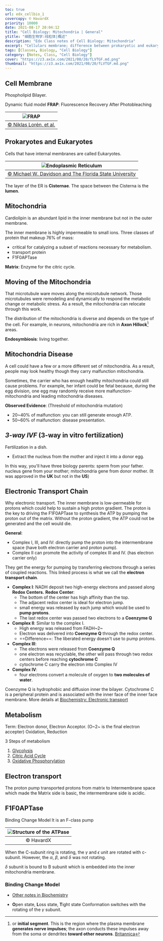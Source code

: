 ```yaml
---
toc: true
url: edx_cellbio_1
covercopy: © HavardX
priority: 10000
date: 2021-08-17 20:04:12
title: "Cell Biology: Mitochondria | General"
ytitle: "细胞生物学:线粒体|概述"
description: "Edx Class notes of Cell Biology: Mitochondria"
excerpt: "Cellulars membrane; difference between prokaryotic and eukaryotic cells; all parts of functions."
tags: [Classes, Biology, "Cell Biology"]
category: [Notes, Class, "Cell Biology"]
cover: "https://z3.ax1x.com/2021/08/20/fLVTGF.md.png"
thumbnail: "https://z3.ax1x.com/2021/08/20/fLVTGF.md.png"
---
```


## Cell Membrane

Phospholipid Bilayer.

Dynamic fluid model
**FRAP**: Fluorescence Recovery After Photobleaching

|![FRAP](https://www.researchgate.net/profile/Alberto-Diaspro/publication/281369209/figure/fig16/AS:374111013490688@1466206424240/The-principle-of-FRAP-Panels-a-d-show-a-FRAP-experiment-in-a-glycerol-solution.png)|
|:-:|
|[&copy; Niklas Lorén, et al.](https://www.researchgate.net/publication/281369209_Fluorescence_recovery_after_photobleaching_in_material_and_life_sciences_Putting_theory_into_practice)|

## Prokaryotes and Eukaryotes

Cells that have internal membranes are called Eukaryotes.

| ![Endoplasmic Reticulum](https://micro.magnet.fsu.edu/cells/endoplasmicreticulum/images/endoplasmicreticulumfigure1.jpg) |
| :-------------: |
| [© Michael W. Davidson and The Florida State University](https://micro.magnet.fsu.edu/cells/endoplasmicreticulum/endoplasmicreticulum.html)|

The layer of the ER is **Cisternae**. The space between the Cisterna is the **lumen**.

## Mitochondria

Cardiolipin is an abundant lipid in the inner membrane but not in the outer membrane.

The inner membrane is highly impermeable to small ions.
Three classes of protein that makeup 76% of mass:
- critical for catalyzing a subset of reactions necessary for metabolism.
- transport protein
- F1F0APTase

**Matrix**: Enzyme for the citric cycle.

## Moving of the Mitochondria

That microtubule ware moves along the microtubule network. Those microtubules were remodeling and dynamically to respond the metabolic change or metabolic stress. As a result, the mitochondria can relocate through this work.

The distribution of the mitochondria is diverse and depends on the type of the cell. For example, in neurons, mitochondria are rich in **Axon Hillock**[^AH] areas.



[^AH]: or **initial segment**. This is the region where the plasma membrane **generates nerve impulses**; the axon conducts these impulses away from the soma or dendrites **toward other neurons**. [Britannica](https://www.britannica.com/science/nervous-system/Axon#ref606326)

**Endosymbiosis**: living together.


## Mitochondria Disease

A cell could have a few or a more different set of mitochondria. As a result, people may look healthy though they carry malfunction mitochondria.

Sometimes, the carrier who has enough healthy mitochondria could still cause problems. For example, her infant could be fetal because, during the egg division, one egg may randomly receive more malfunction-mitochondria and leading mitochondria diseases.

**Observed Evidence**: (Threshold of mitochondria mutation)
- 20~40% of malfunction: you can still generate enough ATP.
- 50~60% of malfunction: disease presentation.

## ***3-way IVF*** (3-way in vitro fertilization)

Fertilization in a dish.

- Extract the nucleus from the mother and inject it into a donor egg.

In this way, you'll have three biology parents:
sperm from your father. nucleus gene from your mother; mitochondria gene from donor mother. (It was approved in the **UK** but not in the **US**)


## Electronic Transport Chain

Why electronic transport. The inner membrane is low-permeable for protons which could help to sustain a high proton gradient. The proton is the key to driving the F1F0APTase to synthesis the ATP by pumping the proton out of the matrix. Without the proton gradient, the ATP could not be generated and the cell would die.

**General**:
- Complex I, III, and IV: directly pump the proton into the intermembrane space (have both electron carrier and proton pump).
- Complex II can promote the activity of complex III and IV. (has electron carrier only)

They get the energy for pumping by transferring electrons through a series of coupled reactions. This linked process is what we call the **electron transport chain**.

- **Complex I**:
  NADH deposit two high-energy electrons and passed along **Redox Centers.**
  **Redox Center**:
    - The bottom of the center has high affinity than the top.
    - The adjacent redox center is ideal for electron jump.
    - small energy was released by each jump which would be used to **pump protons**.
    - The last redox center was passed two electrons to a **Coenzyme Q**
- **Complex II**:
  Similar to the complex I.
  - High energy was released from FADH~2~
  - Electron was delivered into **Coenzyme Q** through the redox center.
  - ==Difference==: The liberated energy doesn't use to pump protons.
- **Complex III**:
  - The electrons were released from **Coenzyme Q**
  - one electron was recyclable, the other will pass through two redox centers before reaching **cytochrome C**
  - cytochrome C carry the electron into Complex IV
- **Complex IV**:
  - four electrons convert a molecule of oxygen to **two molecules of water**.

Coenzyme Q is hydrophobic and diffusion inner the bilayer.
Cytochrome C is a peripheral protein and is associated with the inner face of the inner face membrane.
More details at [Biochemistry: Electronic transport](https://karobben.github.io/2021/05/11/LearnNotes/edx-biochm-16/)

## Metabolism

Term:
Electron donor, Electron Acceptor. (O~2~ is the final electron accepter)
Oxidation, Reduction

3 Steps of metabolism
1. [Glycolysis](https://karobben.github.io/2021/04/16/LearnNotes/edx-biochm-12/)
2. [Citric Acid Cycle](https://karobben.github.io/2021/04/28/LearnNotes/edx-biochm-15/)
3. [Oxidative Phosphorylation](https://karobben.github.io/2021/05/11/LearnNotes/edx-biochm-16/)



## Electron transport

The proton pump transported protons from matrix to Intermembrane space which made the Matrix side is basic, the intermembrane side is acidic.

## F1F0APTase
Binding Change Model
It is an F-class pump


|![Structure of the ATPase](https://z3.ax1x.com/2021/08/20/fLVTGF.md.png)|
|:-:|
|&copy; HavardX|

When the C-subunit ring is rotating, the $\gamma$ and $\epsilon$ unit are rotated with c-subunit. However, the $\alpha,\ \beta,$ and $\delta$ was not rotating.

$\delta$ subunit is bound to B subunit which is embedded into the inner mitochondria membrane.

### Binding Change Model

- [Other notes in Biochemistry](https://karobben.github.io/2021/05/12/LearnNotes/edx-biochm-17/#Binding-Change-Model)

- **O**pen state, **L**oss state, **T**ight state
Conformation switches with the rotating of the $\gamma$ subunit.

